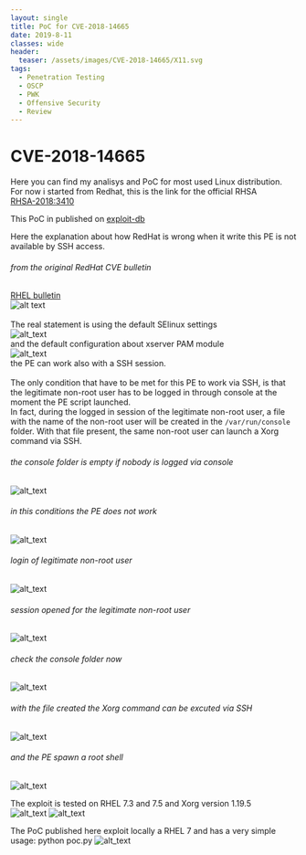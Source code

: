 ```yaml
---
layout: single
title: PoC for CVE-2018-14665
date: 2019-8-11
classes: wide
header:
  teaser: /assets/images/CVE-2018-14665/X11.svg
tags:
  - Penetration Testing
  - OSCP
  - PWK
  - Offensive Security
  - Review
---  
```


# CVE-2018-14665
Here you can find my analisys and PoC for most used Linux distribution. <br>
For now i started from Redhat, this is the link for the official RHSA <br>
[RHSA-2018:3410](https://access.redhat.com/errata/RHSA-2018:3410)

This PoC in published on [exploit-db](https://www.exploit-db.com/exploits/45832)</br>

Here the explanation about how RedHat is wrong when it write this PE is not available by SSH access.</br>
###### from the original RedHat CVE bulletin </br>
[RHEL bulletin](https://access.redhat.com/security/cve/cve-2018-14665)</br>
![alt text](https://github.com/bolonobolo/CVE-2018-14665/blob/master/img/RedHat_statement.png) </br>
</br>
The real statement is using the default SElinux settings </br> 
![alt_text](https://github.com/bolonobolo/CVE-2018-14665/blob/master/img/selinux.png)</br>
and the default configuration about xserver PAM module </br>
![alt_text](https://github.com/bolonobolo/CVE-2018-14665/blob/master/img/PAM_xserver.png) </br>
the PE can work also with a SSH session. </br>
</br>
The only condition that have to be met for this PE to work via SSH, is that the legitimate non-root user has to be logged in through console at the moment the PE script launched. </br>
In fact, during the logged in session of the legitimate non-root user, a file with the name of the non-root user will be created in the `/var/run/console` folder. With that file present, the same non-root user can launch a Xorg command via SSH. </br>
###### the console folder is empty if nobody is logged via console
![alt_text](https://github.com/bolonobolo/CVE-2018-14665/blob/master/img/console_empty.png)
</br>
###### in this conditions the PE does not work
![alt_text](https://github.com/bolonobolo/CVE-2018-14665/blob/master/img/xorg_KO.png)
</br>
###### login of legitimate non-root user</br>
![alt_text](https://github.com/bolonobolo/CVE-2018-14665/blob/master/img/login1.png)
</br>
###### session opened for the legitimate non-root user
![alt_text](https://github.com/bolonobolo/CVE-2018-14665/blob/master/img/login2.png)
</br>
###### check the console folder now
![alt_text](https://github.com/bolonobolo/CVE-2018-14665/blob/master/img/console_ready.png)
</br>
###### with the file created the Xorg command can be excuted via SSH
![alt_text](https://github.com/bolonobolo/CVE-2018-14665/blob/master/img/xorg_OK.png)
</br>
###### and the PE spawn a root shell
![alt_text](https://github.com/bolonobolo/CVE-2018-14665/blob/master/img/xorg_PE.png)

The exploit is tested on RHEL 7.3 and 7.5 and Xorg version 1.19.5 </br>
![alt_text](https://github.com/bolonobolo/CVE-2018-14665/blob/master/img/rhel_release.png)
![alt_text](https://github.com/bolonobolo/CVE-2018-14665/blob/master/img/rpm-xserver.png)

The PoC published here exploit locally a RHEL 7 and has a very simple usage: python poc.py
![alt_text](https://github.com/bolonobolo/CVE-2018-14665/blob/master/img/exploited.png)